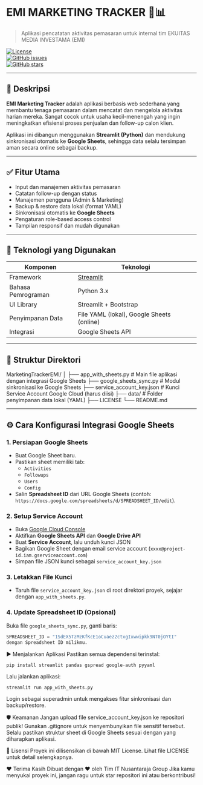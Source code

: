 # EMI MARKETING TRACKER 💼📊  
> Aplikasi pencatatan aktivitas pemasaran untuk internal tim EKUITAS MEDIA INVESTAMA (EMI)

[![License](https://img.shields.io/badge/license-MIT-blue.svg)](LICENSE)   
[![GitHub issues](https://img.shields.io/github/issues/nusantaraja/MarketingTrackerEMI)](https://github.com/nusantaraja/MarketingTrackerEMI/issues)   
[![GitHub stars](https://img.shields.io/github/stars/nusantaraja/MarketingTrackerEMI?style=social)](https://github.com/nusantaraja/MarketingTrackerEMI)

---

## 🎯 Deskripsi 

**EMI Marketing Tracker** adalah aplikasi berbasis web sederhana yang membantu tenaga pemasaran dalam mencatat dan mengelola aktivitas harian mereka. Sangat cocok untuk usaha kecil-menengah yang ingin meningkatkan efisiensi proses penjualan dan follow-up calon klien.

Aplikasi ini dibangun menggunakan **Streamlit (Python)** dan mendukung sinkronisasi otomatis ke **Google Sheets**, sehingga data selalu tersimpan aman secara online sebagai backup.

---

## ✅ Fitur Utama

- Input dan manajemen aktivitas pemasaran  
- Catatan follow-up dengan status  
- Manajemen pengguna (Admin & Marketing)  
- Backup & restore data lokal (format YAML)  
- Sinkronisasi otomatis ke **Google Sheets**  
- Pengaturan role-based access control  
- Tampilan responsif dan mudah digunakan  

---

## 🔧 Teknologi yang Digunakan

| Komponen        | Teknologi                |
|----------------|--------------------------|
| Framework      | [Streamlit](https://streamlit.io)  |
| Bahasa Pemrograman | Python 3.x              |
| UI Library     | Streamlit + Bootstrap    |
| Penyimpanan Data | File YAML (lokal), Google Sheets (online) |
| Integrasi      | Google Sheets API        |

---

## 📁 Struktur Direktori
MarketingTrackerEMI/
│
├── app_with_sheets.py # Main file aplikasi dengan integrasi Google Sheets
├── google_sheets_sync.py # Modul sinkronisasi ke Google Sheets
├── service_account_key.json # Kunci Service Account Google Cloud (harus diisi)
├── data/ # Folder penyimpanan data lokal (YAML)
├── LICENSE
└── README.md

---

## ⚙️ Cara Konfigurasi Integrasi Google Sheets

### 1. Persiapan Google Sheets

- Buat Google Sheet baru.
- Pastikan sheet memiliki tab:
  - `Activities`
  - `Followups`
  - `Users`
  - `Config`
- Salin **Spreadsheet ID** dari URL Google Sheets (contoh: `https://docs.google.com/spreadsheets/d/SPREADSHEET_ID/edit`). 

### 2. Setup Service Account

- Buka [Google Cloud Console](https://console.cloud.google.com/) 
- Aktifkan **Google Sheets API** dan **Google Drive API**
- Buat **Service Account**, lalu unduh kunci JSON
- Bagikan Google Sheet dengan email service account (`xxxx@project-id.iam.gserviceaccount.com`)
- Simpan file JSON kunci sebagai `service_account_key.json`

### 3. Letakkan File Kunci

- Taruh file `service_account_key.json` di root direktori proyek, sejajar dengan `app_with_sheets.py`.

### 4. Update Spreadsheet ID (Opsional)

Buka file `google_sheets_sync.py`, ganti baris:

```python
SPREADSHEET_ID = "1SdEX5TzMzKfKcE1oCuaez2ctxgIxwwipkk9NT0jOYtI"
dengan Spreadsheet ID milikmu.
```

▶️ Menjalankan Aplikasi
Pastikan semua dependensi terinstal:

```python
pip install streamlit pandas gspread google-auth pyyaml
```

Lalu jalankan aplikasi:

```
streamlit run app_with_sheets.py
```

Login sebagai superadmin untuk mengakses fitur sinkronisasi dan backup/restore.



🛡️ Keamanan
Jangan upload file service_account_key.json ke repositori publik!
Gunakan .gitignore untuk menyembunyikan file sensitif tersebut.
Selalu pastikan struktur sheet di Google Sheets sesuai dengan yang diharapkan aplikasi.

📄 Lisensi
Proyek ini dilisensikan di bawah MIT License. Lihat file LICENSE untuk detail selengkapnya.

❤️ Terima Kasih
Dibuat dengan ❤️ oleh Tim IT Nusantaraja Group
Jika kamu menyukai proyek ini, jangan ragu untuk star repositori ini atau berkontribusi!
